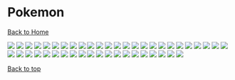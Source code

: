 # Pokemon

[Back to Home](https://github.com/RickyFoots/Wallpapers/tree/main)

</h1>

<img src="https://github.com/RickyFoots/Wallpapers/blob/main/Collection/Video Games/Pokemon/20220628_231005.jpg">

<img src="https://github.com/RickyFoots/Wallpapers/blob/main/Collection/Video Games/Pokemon/20220628_231120.jpg">

<img src="https://github.com/RickyFoots/Wallpapers/blob/main/Collection/Video Games/Pokemon/20220628_231211.jpg">

<img src="https://github.com/RickyFoots/Wallpapers/blob/main/Collection/Video Games/Pokemon/20230526_234602.jpg">

<img src="https://github.com/RickyFoots/Wallpapers/blob/main/Collection/Video Games/Pokemon/20230630_205252.jpg">

<img src="https://github.com/RickyFoots/Wallpapers/blob/main/Collection/Video Games/Pokemon/20230805_082152.jpg">

<img src="https://github.com/RickyFoots/Wallpapers/blob/main/Collection/Video Games/Pokemon/8c59faef41a082228137bf3896839ede.jpg">

<img src="https://github.com/RickyFoots/Wallpapers/blob/main/Collection/Video Games/Pokemon/IMG_20210214_233054.jpg">

<img src="https://github.com/RickyFoots/Wallpapers/blob/main/Collection/Video Games/Pokemon/IMG_20210214_233145.jpg">

<img src="https://github.com/RickyFoots/Wallpapers/blob/main/Collection/Video Games/Pokemon/IMG_20210214_233157.jpg">

<img src="https://github.com/RickyFoots/Wallpapers/blob/main/Collection/Video Games/Pokemon/IMG_20210214_233215.jpg">

<img src="https://github.com/RickyFoots/Wallpapers/blob/main/Collection/Video Games/Pokemon/IMG_20210214_233227.jpg">

<img src="https://github.com/RickyFoots/Wallpapers/blob/main/Collection/Video Games/Pokemon/IMG_20210214_233253.jpg">

<img src="https://github.com/RickyFoots/Wallpapers/blob/main/Collection/Video Games/Pokemon/IMG_20210214_233334.jpg">

<img src="https://github.com/RickyFoots/Wallpapers/blob/main/Collection/Video Games/Pokemon/IMG_20210214_233349.jpg">

<img src="https://github.com/RickyFoots/Wallpapers/blob/main/Collection/Video Games/Pokemon/IMG_20210214_233504.jpg">

<img src="https://github.com/RickyFoots/Wallpapers/blob/main/Collection/Video Games/Pokemon/IMG_20210214_233509.jpg">

<img src="https://github.com/RickyFoots/Wallpapers/blob/main/Collection/Video Games/Pokemon/IMG_20210503_235724.jpg">

<img src="https://github.com/RickyFoots/Wallpapers/blob/main/Collection/Video Games/Pokemon/IMG_20210522_124454.jpg">

<img src="https://github.com/RickyFoots/Wallpapers/blob/main/Collection/Video Games/Pokemon/IMG_20210522_124519.jpg">

<img src="https://github.com/RickyFoots/Wallpapers/blob/main/Collection/Video Games/Pokemon/IMG_20210522_124553.jpg">

<img src="https://github.com/RickyFoots/Wallpapers/blob/main/Collection/Video Games/Pokemon/IMG_20210522_124603.jpg">

<img src="https://github.com/RickyFoots/Wallpapers/blob/main/Collection/Video Games/Pokemon/IMG_20210602_191622.jpg">

<img src="https://github.com/RickyFoots/Wallpapers/blob/main/Collection/Video Games/Pokemon/IMG_20211110_182043.jpg">

<img src="https://github.com/RickyFoots/Wallpapers/blob/main/Collection/Video Games/Pokemon/IMG_20220116_141948.jpg">

<img src="https://github.com/RickyFoots/Wallpapers/blob/main/Collection/Video Games/Pokemon/RDT_20220712_123427325666165533327566.jpg">

<img src="https://github.com/RickyFoots/Wallpapers/blob/main/Collection/Video Games/Pokemon/RDT_20220712_1235111122497047724205575.jpg">

<img src="https://github.com/RickyFoots/Wallpapers/blob/main/Collection/Video Games/Pokemon/undefined - Imgur.jpg">

<img src="https://github.com/RickyFoots/Wallpapers/blob/main/Collection/Video Games/Pokemon/Arceus.png">

<img src="https://github.com/RickyFoots/Wallpapers/blob/main/Collection/Video Games/Pokemon/Celebi.png">

<img src="https://github.com/RickyFoots/Wallpapers/blob/main/Collection/Video Games/Pokemon/Deoxys-Attack.png">

<img src="https://github.com/RickyFoots/Wallpapers/blob/main/Collection/Video Games/Pokemon/Deoxys-Defense.png">

<img src="https://github.com/RickyFoots/Wallpapers/blob/main/Collection/Video Games/Pokemon/Groudon.png">

<img src="https://github.com/RickyFoots/Wallpapers/blob/main/Collection/Video Games/Pokemon/Kyogre.png">

<img src="https://github.com/RickyFoots/Wallpapers/blob/main/Collection/Video Games/Pokemon/Latias-Latios.png">

<img src="https://github.com/RickyFoots/Wallpapers/blob/main/Collection/Video Games/Pokemon/Rayquaza-Sea.png">

<img src="https://github.com/RickyFoots/Wallpapers/blob/main/Collection/Video Games/Pokemon/Rayquaza-Sky.png">

<img src="https://github.com/RickyFoots/Wallpapers/blob/main/Collection/Video Games/Pokemon/Regice.png">

<img src="https://github.com/RickyFoots/Wallpapers/blob/main/Collection/Video Games/Pokemon/Regigigas.png">

<img src="https://github.com/RickyFoots/Wallpapers/blob/main/Collection/Video Games/Pokemon/Regirock.png">

<img src="https://github.com/RickyFoots/Wallpapers/blob/main/Collection/Video Games/Pokemon/Registeel.png">

<img src="https://github.com/RickyFoots/Wallpapers/blob/main/Collection/Video Games/Pokemon/Reshiram.png">

<img src="https://github.com/RickyFoots/Wallpapers/blob/main/Collection/Video Games/Pokemon/Suicune.png">

<img src="https://github.com/RickyFoots/Wallpapers/blob/main/Collection/Video Games/Pokemon/Yvetal.png">

<img src="https://github.com/RickyFoots/Wallpapers/blob/main/Collection/Video Games/Pokemon/Zekrom.png">

[Back to top](#Top)
